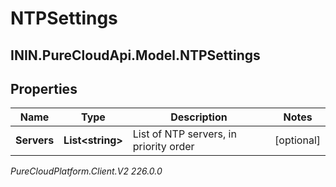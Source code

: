 # NTPSettings

## ININ.PureCloudApi.Model.NTPSettings

## Properties

|Name | Type | Description | Notes|
|------------ | ------------- | ------------- | -------------|
| **Servers** | **List&lt;string&gt;** | List of NTP servers, in priority order | [optional] |



_PureCloudPlatform.Client.V2 226.0.0_

